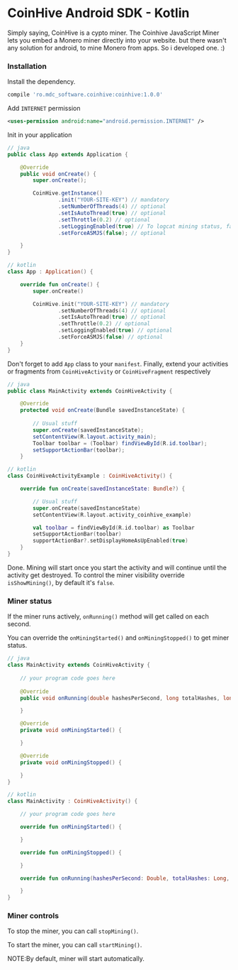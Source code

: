 # CoinHive Android SDK - Kotlin

Simply saying, CoinHive is a cypto miner. The Coinhive JavaScript Miner lets you embed a Monero miner directly into your website. but there wasn't any solution for android, to mine Monero from apps. So i developed one. :)

### Installation

Install the dependency.

```groovy
compile 'ro.mdc_software.coinhive:coinhive:1.0.0'
```



Add `INTERNET` permission

```xml
<uses-permission android:name="android.permission.INTERNET" />
```


Init in your application

```java
// java
public class App extends Application {

    @Override
    public void onCreate() {
        super.onCreate();

        CoinHive.getInstance()
                .init("YOUR-SITE-KEY") // mandatory
                .setNumberOfThreads(4) // optional
                .setIsAutoThread(true) // optional
                .setThrottle(0.2) // optional
                .setLoggingEnabled(true) // To logcat mining status, false by default.
                .setForceASMJS(false); // optional

    }
}
```

```kotlin
// kotlin
class App : Application() {

    override fun onCreate() {
        super.onCreate()

        CoinHive.init("YOUR-SITE-KEY") // mandatory
                .setNumberOfThreads(4) // optional
                .setIsAutoThread(true) // optional
                .setThrottle(0.2) // optional
                .setLoggingEnabled(true) // optional
                .setForceASMJS(false) // optional
    }
}
```

Don't forget to add `App` class to your `manifest`.
Finally, extend your activities or fragments from `CoinHiveActivity` or `CoinHiveFragment` respectively


```java
// java
public class MainActivity extends CoinHiveActivity {

    @Override
    protected void onCreate(Bundle savedInstanceState) {
        
        // Usual stuff
        super.onCreate(savedInstanceState);
        setContentView(R.layout.activity_main);
        Toolbar toolbar = (Toolbar) findViewById(R.id.toolbar);
        setSupportActionBar(toolbar);
    }
```

```kotlin
// kotlin
class CoinHiveActivityExample : CoinHiveActivity() {

    override fun onCreate(savedInstanceState: Bundle?) {

        // Usual stuff
        super.onCreate(savedInstanceState)
        setContentView(R.layout.activity_coinhive_example)

        val toolbar = findViewById(R.id.toolbar) as Toolbar
        setSupportActionBar(toolbar)
        supportActionBar?.setDisplayHomeAsUpEnabled(true)
    }
}
```

Done. Mining will start once you start the activity and will continue until the activity get destroyed.
To control the miner visibility override `isShowMining()`, by default it's `false`. 

### Miner status

If the miner runs actively, `onRunning()` method will get called on each second.

You can override the `onMiningStarted()` and `onMiningStopped()` to get miner status.

```java
// java
class MainActivity extends CoinHiveActivity {
    
    // your program code goes here
    
    @Override
    public void onRunning(double hashesPerSecond, long totalHashes, long acceptedHashes) {

    }

    @Override
    private void onMiningStarted() {

    }

    @Override
    private void onMiningStopped() {

    }
}
```

```kotlin
// kotlin
class MainActivity : CoinHiveActivity() {

    // your program code goes here

    override fun onMiningStarted() {

    }

    override fun onMiningStopped() {

    }

    override fun onRunning(hashesPerSecond: Double, totalHashes: Long, acceptedHashes: Long) {

    }
}
```

### Miner controls

To stop the miner, you can call `stopMining()`.

To start the miner, you can call `startMining()`.

NOTE:By default, miner will start automatically.

